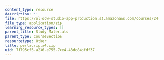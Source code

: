 ```yaml
---
content_type: resource
description: ''
file: https://ol-ocw-studio-app-production.s3.amazonaws.com/courses/24-964-topics-in-phonology-fall-2004/7f795cf5a236e7557ee443dc84bfdf37_perlscripts4.zip
file_type: application/zip
learning_resource_types: []
parent_title: Study Materials
parent_type: CourseSection
resourcetype: Other
title: perlscripts4.zip
uid: 7f795cf5-a236-e755-7ee4-43dc84bfdf37
---
```

